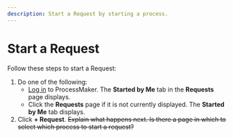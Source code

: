 ```yaml
---
description: Start a Request by starting a process.
---
```


# Start a Request

Follow these steps to start a Request:

1. Do one of the following:
   * [Log in](../log-in.md#log-in) to ProcessMaker. The **Started by Me** tab in the **Requests** page displays.
   * Click the **Requests** page if it is not currently displayed. The **Started by Me** tab displays.
2. Click **+ Request**. ~~Explain what happens next. Is there a page in which to select which process to start a request?~~

